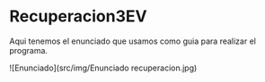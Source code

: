 # Recuperacion3EV
Aqui tenemos el enunciado que usamos como guia para realizar el programa.

![Enunciado](src/img/Enunciado recuperacion.jpg)